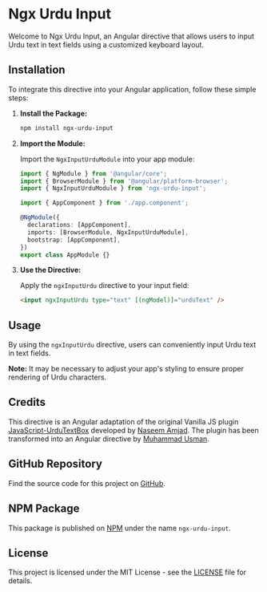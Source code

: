 # Ngx Urdu Input

Welcome to Ngx Urdu Input, an Angular directive that allows users to input Urdu text in text fields using a customized keyboard layout.

## Installation

To integrate this directive into your Angular application, follow these simple steps:

1. **Install the Package:**

    ```bash
    npm install ngx-urdu-input
    ```

2. **Import the Module:**

   Import the `NgxInputUrduModule` into your app module:

    ```typescript
    import { NgModule } from '@angular/core';
    import { BrowserModule } from '@angular/platform-browser';
    import { NgxInputUrduModule } from 'ngx-urdu-input';

    import { AppComponent } from './app.component';

    @NgModule({
      declarations: [AppComponent],
      imports: [BrowserModule, NgxInputUrduModule],
      bootstrap: [AppComponent],
    })
    export class AppModule {}
    ```

3. **Use the Directive:**

   Apply the `ngxInputUrdu` directive to your input field:

    ```html
    <input ngxInputUrdu type="text" [(ngModel)]="urduText" />
    ```

## Usage

By using the `ngxInputUrdu` directive, users can conveniently input Urdu text in text fields.

**Note:** It may be necessary to adjust your app's styling to ensure proper rendering of Urdu characters.

## Credits

This directive is an Angular adaptation of the original Vanilla JS plugin [JavaScript-UrduTextBox](https://github.com/naseem1amjad/JavaScript-UrduTextBox) developed by [Naseem Amjad](https://github.com/naseem1amjad). The plugin has been transformed into an Angular directive by [Muhammad Usman](https://github.com/musmanpak).

## GitHub Repository

Find the source code for this project on [GitHub](https://github.com/musmanpak/ngx-urdu-input).

## NPM Package

This package is published on [NPM](https://www.npmjs.com/package/ngx-urdu-input) under the name `ngx-urdu-input`.

## License

This project is licensed under the MIT License - see the [LICENSE](LICENSE) file for details.
